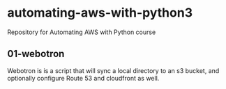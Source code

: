 # automating-aws-with-python3
Repository for Automating AWS with Python course

## 01-webotron

Webotron is is a script that will sync a local directory to an s3 bucket, and optionally configure Route 53 and cloudfront as well.